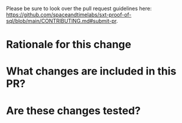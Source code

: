 Please be sure to look over the pull request guidelines here: https://github.com/spaceandtimelabs/sxt-proof-of-sql/blob/main/CONTRIBUTING.md#submit-pr.
# Rationale for this change

<!--
 Why are you proposing this change? If this is already explained clearly in the linked issue then this section is not needed.
 Explaining clearly why changes are proposed helps reviewers understand your changes and offer better suggestions for fixes.

 Example:
 Add `NestedLoopJoinExec`.
 Closes #345.

 Since we added `HashJoinExec` in #323 it has been possible to do provable inner joins. However performance is not satisfactory in some cases. Hence we need to fix the problem by implement `NestedLoopJoinExec` and speed up the code
 for `HashJoinExec`.
-->

# What changes are included in this PR?

<!--
There is no need to duplicate the description in the ticket here but it is sometimes worth providing a summary of the individual changes in this PR.

Example:
- Add `NestedLoopJoinExec`.
- Speed up `HashJoinExec`.
- Route joins to `NestedLoopJoinExec` if the outer input is sufficiently small.
-->

# Are these changes tested?

<!--
We typically require tests for all PRs in order to:
1. Prevent the code from being accidentally broken by subsequent changes
2. Serve as another way to document the expected behavior of the code

If tests are not included in your PR, please explain why (for example, are they covered by existing tests)?

Example:
Yes.
-->
